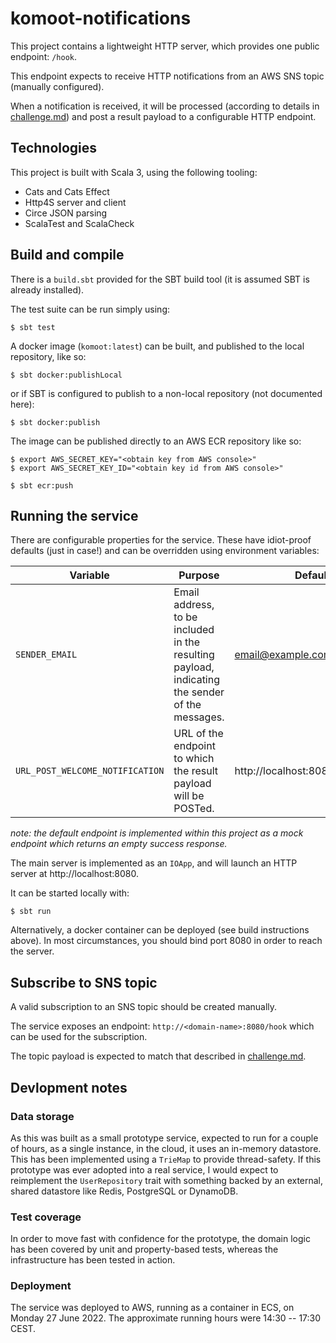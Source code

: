 # komoot-notifications

This project contains a lightweight HTTP server, which provides one public endpoint: `/hook`.

This endpoint expects to receive HTTP notifications from an AWS SNS topic (manually configured).

When a notification is received, it will be processed (according to details in [challenge.md](challenge.md)) and post a result payload to a configurable HTTP endpoint.

## Technologies
This project is built with Scala 3, using the following tooling:

- Cats and Cats Effect
- Http4S server and client
- Circe JSON parsing
- ScalaTest and ScalaCheck

## Build and compile
There is a `build.sbt` provided for the SBT build tool (it is assumed SBT is already installed).

The test suite can be run simply using:
```
$ sbt test
```

A docker image (`komoot:latest`) can be built, and published to the local repository, like so:
```
$ sbt docker:publishLocal
```

or if SBT is configured to publish to a non-local repository (not documented here):
```
$ sbt docker:publish
```

The image can be published directly to an AWS ECR repository like so:
```
$ export AWS_SECRET_KEY="<obtain key from AWS console>"
$ export AWS_SECRET_KEY_ID="<obtain key id from AWS console>"

$ sbt ecr:push
```

## Running the service
There are configurable properties for the service. These have idiot-proof defaults (just in case!) and can be overridden using environment variables:

|Variable                       |Purpose                                                                                       |Default                        |
|-------------------------------|----------------------------------------------------------------------------------------------|-------------------------------|
|`SENDER_EMAIL`                 |Email address, to be included in the resulting payload, indicating the sender of the messages.|email@example.com              |
|`URL_POST_WELCOME_NOTIFICATION`|URL of the endpoint to which the result payload will be POSTed.                               |http://localhost:8080/mock/push|

_note: the default endpoint is implemented within this project as a mock endpoint which returns an empty success response._

The main server is implemented as an `IOApp`, and will launch an HTTP server at http://localhost:8080.

It can be started locally with:
```
$ sbt run
```

Alternatively, a docker container can be deployed (see build instructions above). In most circumstances, you should bind port 8080 in order to reach the server.

## Subscribe to SNS topic
A valid subscription to an SNS topic should be created manually.

The service exposes an endpoint: `http://<domain-name>:8080/hook` which can be used for the subscription.

The topic payload is expected to match that described in [challenge.md](challenge.md).


## Devlopment notes
### Data storage
As this was built as a small prototype service, expected to run for a couple of hours, as a single instance, in the cloud, it uses an in-memory datastore. This has been implemented using a `TrieMap` to provide thread-safety. If this prototype was ever adopted into a real service, I would expect to reimplement the `UserRepository` trait with something backed by an external, shared datastore like Redis, PostgreSQL or DynamoDB.

### Test coverage
In order to move fast with confidence for the prototype, the domain logic has been covered by unit and property-based tests, whereas the infrastructure has been tested in action.

### Deployment
The service was deployed to AWS, running as a container in ECS, on Monday 27 June 2022.
The approximate running hours were 14:30 -- 17:30 CEST.